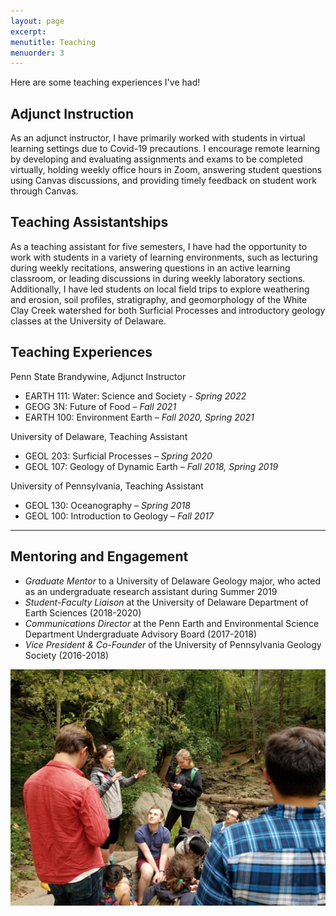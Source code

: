 ```yaml
---
layout: page
excerpt: 
menutitle: Teaching
menuorder: 3
---
```


Here are some teaching experiences I've had!

## Adjunct Instruction

As an adjunct instructor, I have primarily worked with students in virtual learning settings due to Covid-19 precautions. I encourage remote learning by developing and evaluating assignments and exams to be completed virtually, holding weekly office hours in Zoom, answering student questions using Canvas discussions, and providing timely feedback on student work through Canvas.

## Teaching Assistantships

As a teaching assistant for five semesters, I have had the opportunity to work with students in a variety of learning environments, such as lecturing during weekly recitations, answering questions in an active learning classroom, or leading discussions in during weekly laboratory sections. Additionally, I have led students on local field trips to explore weathering and erosion, soil profiles, stratigraphy, and geomorphology of the White Clay Creek watershed for both Surficial Processes and introductory geology classes at the University of Delaware.

## Teaching Experiences

Penn State Brandywine, Adjunct Instructor
- EARTH 111: Water: Science and Society - *Spring 2022*
- GEOG 3N: Future of Food – *Fall 2021*
- EARTH 100: Environment Earth – *Fall 2020, Spring 2021*

University of Delaware, Teaching Assistant
- GEOL 203: Surficial Processes – *Spring 2020*
- GEOL 107: Geology of Dynamic Earth – *Fall 2018, Spring 2019*

University of Pennsylvania, Teaching Assistant
- GEOL 130: Oceanography – *Spring 2018*
- GEOL 100: Introduction to Geology – *Fall 2017*

-----------

## Mentoring and Engagement

- *Graduate Mentor* to a University of Delaware Geology major, who acted as an undergraduate research assistant during Summer 2019
- *Student-Faculty Liaison* at the University of Delaware Department of Earth Sciences (2018-2020)
- *Communications Director* at the Penn Earth and Environmental Science Department Undergraduate Advisory Board (2017-2018)
- *Vice President & Co-Founder* of the University of Pennsylvania Geology Society (2016-2018)

![Photo of a group of students.](/images/Wissahickon.jpg)
